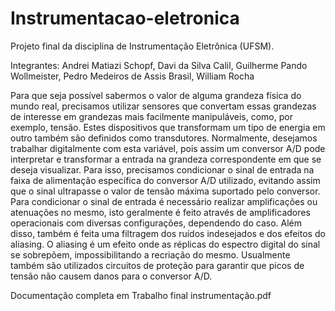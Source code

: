 # Instrumentacao-eletronica

Projeto final da disciplina de Instrumentação Eletrônica (UFSM).

Integrantes: Andrei Matiazi Schopf, Davi da Silva Calil, Guilherme Pando Wollmeister, Pedro Medeiros de Assis Brasil, William Rocha

Para que seja possível sabermos o valor de alguma grandeza física do mundo real,
precisamos utilizar sensores que convertam essas grandezas de interesse em grandezas mais
facilmente manipuláveis, como, por exemplo, tensão. Estes dispositivos que transformam um
tipo de energia em outro também são definidos como transdutores.
Normalmente, desejamos trabalhar digitalmente com esta variável, pois assim um
conversor A/D pode interpretar e transformar a entrada na grandeza correspondente em que se
deseja visualizar. Para isso, precisamos condicionar o sinal de entrada na faixa de alimentação
específica do conversor A/D utilizado, evitando assim que o sinal ultrapasse o valor de tensão
máxima suportado pelo conversor.
Para condicionar o sinal de entrada é necessário realizar amplificações ou atenuações
no mesmo, isto geralmente é feito através de amplificadores operacionais com diversas
configurações, dependendo do caso.
Além disso, também é feita uma filtragem dos ruídos indesejados e dos efeitos do
aliasing. O aliasing é um efeito onde as réplicas do espectro digital do sinal se sobrepõem,
impossibilitando a recriação do mesmo. Usualmente também são utilizados circuitos de
proteção para garantir que picos de tensão não causem danos para o conversor A/D.

Documentação completa em Trabalho final instrumentação.pdf
